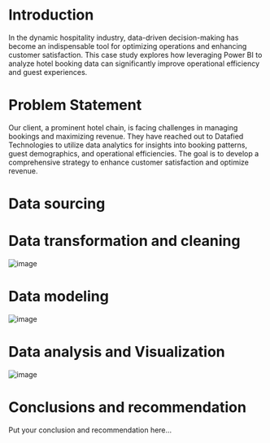 # Introduction
In the dynamic hospitality industry, data-driven decision-making has become an indispensable tool for optimizing operations and enhancing customer satisfaction. This case study explores how leveraging Power BI to analyze hotel booking data can significantly improve operational efficiency and guest experiences.
# Problem Statement
Our client, a prominent hotel chain, is facing challenges in managing bookings and maximizing revenue. They have reached out to Datafied Technologies to utilize data analytics for insights into booking patterns, guest demographics, and operational efficiencies. The goal is to develop a comprehensive strategy to enhance customer satisfaction and optimize revenue.
# Data sourcing

# Data transformation and cleaning
![image](https://github.com/user-attachments/assets/7b759cdb-eaae-4eef-81af-16b88c1d7879)

# Data modeling
![image](https://github.com/user-attachments/assets/e513dc9d-1b8e-466c-9011-f5b682caaf75)

# Data analysis and Visualization
![image](https://github.com/user-attachments/assets/4787bc28-22e4-47c9-be29-1bd92fe6b939)

# Conclusions and recommendation 
Put your conclusion and recommendation here...
